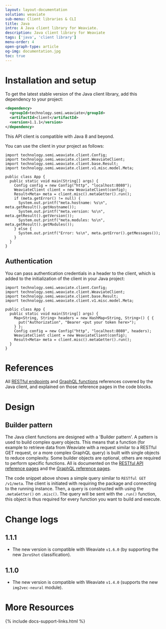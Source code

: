 ```yaml
---
layout: layout-documentation
solution: weaviate
sub-menu: Client libraries & CLI
title: Java
intro: A Java client library for Weaviate.
description: Java client library for Weaviate
tags: ['java', 'client library']
menu-order: 4
open-graph-type: article
og-img: documentation.jpg
toc: true
---
```


# Installation and setup
To get the latest stable version of the Java client library, add this dependency to your project:

```xml
<dependency>
  <groupId>technology.semi.weaviate</groupId>
  <artifactId>client</artifactId>
  <version>1.1.1</version>
</dependency>
```

This API client is compatible with Java 8 and beyond.

You can use the client in your project as follows:

```clike
import technology.semi.weaviate.client.Config;
import technology.semi.weaviate.client.WeaviateClient;
import technology.semi.weaviate.client.base.Result;
import technology.semi.weaviate.client.v1.misc.model.Meta;

public class App {
  public static void main(String[] args) {
    Config config = new Config("http", "localhost:8080");
    WeaviateClient client = new WeaviateClient(config);
    Result<Meta> meta = client.misc().metaGetter().run();
    if (meta.getError() != null) {
      System.out.printf("meta.hostname: %s\n", meta.getResult().getHostname());
      System.out.printf("meta.version: %s\n", meta.getResult().getVersion());
      System.out.printf("meta.modules: %s\n", meta.getResult().getModules());
    } else {
      System.out.printf("Error: %s\n", meta.getError().getMessages());
    }
  }
}
```

## Authentication

You can pass authentication credentials in a header to the client, which is added to the initialization of the client in your Java project:

```clike
import technology.semi.weaviate.client.Config;
import technology.semi.weaviate.client.WeaviateClient;
import technology.semi.weaviate.client.base.Result;
import technology.semi.weaviate.client.v1.misc.model.Meta;

public class App {
  public static void main(String[] args) {
    Map<String, String> headers = new HashMap<String, String>() { {
      put("Authorization", "Bearer <put your token here>");
    } };
    Config config = new Config("http", "localhost:8080", headers);
    WeaviateClient client = new WeaviateClient(config);
    Result<Meta> meta = client.misc().metaGetter().run();    
  }
}
```

# References

All [RESTful endpoints](../restful-api-references/index.html) and [GraphQL functions](../graphql-references/index.html) references covered by the Java client, and explained on those reference pages in the code blocks.

# Design

## Builder pattern

The Java client functions are designed with a 'Builder pattern'. A pattern is used to build complex query objects. This means that a function (for example to retrieve data from Weaviate with a request similar to a RESTful GET request, or a more complex GraphQL query) is built with single objects to reduce complexity. Some builder objects are optional, others are required to perform specific functions. All is documented on the [RESTful API reference pages](../restful-api-references/index.html) and the [GraphQL reference pages](../graphql-references/index.html).

The code snippet above shows a simple query similar to `RESTful GET /v1/meta`. The client is initiated with requiring the package and connecting to the running instance. Then, a query is constructed with using the `.metaGetter()` on `.misc()`. The query will be sent with the `.run()` function, this object is thus required for every function you want to build and execute. 

# Change logs

## 1.1.1

- The new version is compatible with Weaviate `v1.6.0` (by supporting the new `ZeroShot` classification).

## 1.1.0

- The new version is compatible with Weaviate `v1.4.0` (supports the new `img2vec-neural` module).

# More Resources

{% include docs-support-links.html %}
